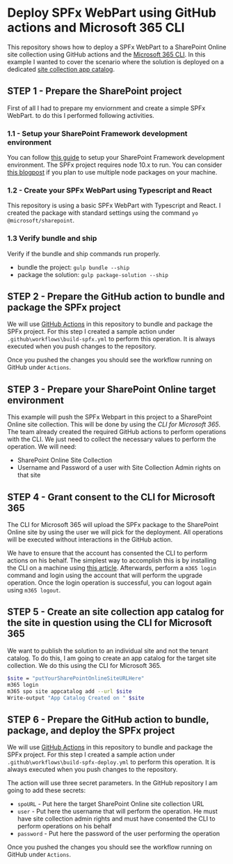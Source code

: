 # Deploy SPFx WebPart using GitHub actions and Microsoft 365 CLI

This repository shows how to deploy a SPFx WebPart to a SharePoint Online site collection using GitHub actions and the [Microsoft 365 CLI](https://pnp.github.io/cli-microsoft365/).
In this example I wanted to cover the scenario where the solution is deployed on a dedicated [site collection app catalog](https://docs.microsoft.com/en-us/sharepoint/dev/general-development/site-collection-app-catalog).

## STEP 1 - Prepare the SharePoint project
First of all I had to prepare my enviornment and create a simple SPFx WebPart. to do this I performed following activities.

### 1.1 - Setup your SharePoint Framework development environment
You can follow [this guide](https://docs.microsoft.com/en-us/sharepoint/dev/spfx/set-up-your-development-environment) to setup your SharePoint Framework development environment. The SPFx project requires node 10.x to run. You can consider [this blogpost](https://www.nubo.eu/Install-Multiple-Node-Versions-On-Windows/) if you plan to use multiple node packages on your machine.

### 1.2 - Create your SPFx WebPart using Typescript and React
This repository is using a basic SPFx WebPart with Typescript and React. I created the package with standard settings using the command `yo @microsoft/sharepoint`.

### 1.3 Verify bundle and ship
Verify if the bundle and ship commands run properly.
- bundle the project: `gulp bundle --ship`
- package the solution: `gulp package-solution --ship`

## STEP 2 - Prepare the GitHub action to bundle and package the SPFx project
We will use [GitHub Actions](https://docs.github.com/en/free-pro-team@latest/actions) in this repository to bundle and package the SPFx project. For this step I created a sample action under `.github\workflows\build-spfx.yml` to perform this operation. It is always executed when you push changes to the repository.

Once you pushed the changes you should see the workflow running on GitHub under `Actions`.

## STEP 3 - Prepare your SharePoint Online target environment
This example will push the SPFx Webpart in this project to a SharePoint Online site collection. This will be done by using the *CLI for Microsoft 365*. The team already created the required GitHub actions to perform operations with the CLI. We just need to collect the necessary values to perform the operation. We will need:
- SharePoint Online Site Collection
- Username and Password of a user with Site Collection Admin rights on that site

## STEP 4 - Grant consent to the CLI for Microsoft 365
The CLI for Microsoft 365 will upload the SPFx package to the SharePoint Online site by using the user we will pick for the deployment. All operations will be executed without interactions in the GitHub action. 

We have to ensure that the account has consented the CLI to perform actions on his behalf. The simplest way to accomplish this is by installing the CLI on a machine using [this article](https://pnp.github.io/cli-microsoft365/). Afterwards, perform a `m365 login` command and login using the account that will perform the upgrade operation. Once the login operation is successful, you can logout again using `m365 logout`.

## STEP 5 - Create an site collection app catalog for the site in question using the CLI for Microsoft 365
We want to publish the solution to an individual site and not the tenant catalog. To do this, I am going to create an app catalog for the target site collection. We do this using the CLI for Microsoft 365.

```bash
$site = "putYourSharePointOnlineSiteURLHere"
m365 login
m365 spo site appcatalog add --url $site
Write-output "App Catalog Created on " $site
```

## STEP 6 - Prepare the GitHub action to bundle, package, and deploy the SPFx project
We will use [GitHub Actions](https://docs.github.com/en/free-pro-team@latest/actions) in this repository to bundle and package the SPFx project. For this step I created a sample action under `.github\workflows\build-spfx-deploy.yml` to perform this operation. It is always executed when you push changes to the repository.

The action will use three secret parameters. In the GitHub repository I am going to add these secrets:
- `spoURL` - Put here the target SharePoint Online site collection URL
- `user` - Put here the username that will perform the operation. He must have site collection admin rights and must have consented the CLI to perform operations on his behalf
- `password` - Put here the password of the user performing the operation

Once you pushed the changes you should see the workflow running on GitHub under `Actions`.



